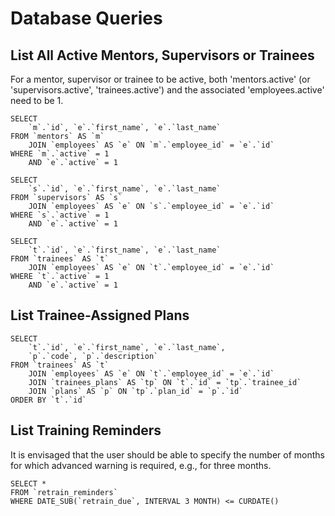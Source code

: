 #	Database Queries

##	List All Active Mentors, Supervisors or Trainees

For a mentor, supervisor or trainee to be active, both 'mentors.active' (or 'supervisors.active', 'trainees.active') and the associated 'employees.active' need to be 1.

	SELECT
		`m`.`id`, `e`.`first_name`, `e`.`last_name`
	FROM `mentors` AS `m`
		JOIN `employees` AS `e` ON `m`.`employee_id` = `e`.`id`
	WHERE `m`.`active` = 1
		AND `e`.`active` = 1

	SELECT
		`s`.`id`, `e`.`first_name`, `e`.`last_name`
	FROM `supervisors` AS `s`
		JOIN `employees` AS `e` ON `s`.`employee_id` = `e`.`id`
	WHERE `s`.`active` = 1
		AND `e`.`active` = 1

	SELECT
		`t`.`id`, `e`.`first_name`, `e`.`last_name`
	FROM `trainees` AS `t`
		JOIN `employees` AS `e` ON `t`.`employee_id` = `e`.`id`
	WHERE `t`.`active` = 1
		AND `e`.`active` = 1

##	List Trainee-Assigned Plans

	SELECT
		`t`.`id`, `e`.`first_name`, `e`.`last_name`,
		`p`.`code`, `p`.`description`
	FROM `trainees` AS `t`
		JOIN `employees` AS `e` ON `t`.`employee_id` = `e`.`id`
		JOIN `trainees_plans` AS `tp` ON `t`.`id` = `tp`.`trainee_id`
		JOIN `plans` AS `p` ON `tp`.`plan_id` = `p`.`id`
	ORDER BY `t`.`id`

##	List Training Reminders

It is envisaged that the user should be able to specify the number of months for which advanced warning is required, e.g., for three months.

	SELECT *
	FROM `retrain_reminders`
	WHERE DATE_SUB(`retrain_due`, INTERVAL 3 MONTH) <= CURDATE()
